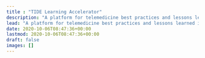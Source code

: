 ```yaml
---
title : "TIDE Learning Accelerator"
description: "A platform for telemedicine best practices and lessons learned in disaster environment"
lead: "A platform for telemedicine best practices and lessons learned in disaster environment"
date: 2020-10-06T08:47:36+00:00
lastmod: 2020-10-06T08:47:36+00:00
draft: false
images: []
---
```


